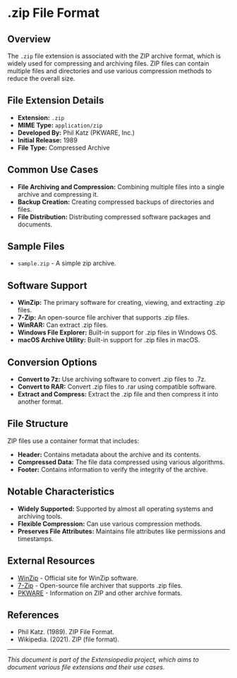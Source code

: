 # .zip File Format

## Overview

The `.zip` file extension is associated with the ZIP archive format, which is widely used for compressing and archiving files. ZIP files can contain multiple files and directories and use various compression methods to reduce the overall size.

## File Extension Details

- **Extension:** `.zip`
- **MIME Type:** `application/zip`
- **Developed By:** Phil Katz (PKWARE, Inc.)
- **Initial Release:** 1989
- **File Type:** Compressed Archive

## Common Use Cases

- **File Archiving and Compression:** Combining multiple files into a single archive and compressing it.
- **Backup Creation:** Creating compressed backups of directories and files.
- **File Distribution:** Distributing compressed software packages and documents.

## Sample Files

- `sample.zip` - A simple zip archive.

## Software Support

- **WinZip:** The primary software for creating, viewing, and extracting .zip files.
- **7-Zip:** An open-source file archiver that supports .zip files.
- **WinRAR:** Can extract .zip files.
- **Windows File Explorer:** Built-in support for .zip files in Windows OS.
- **macOS Archive Utility:** Built-in support for .zip files in macOS.

## Conversion Options

- **Convert to 7z:** Use archiving software to convert .zip files to .7z.
- **Convert to RAR:** Convert .zip files to .rar using compatible software.
- **Extract and Compress:** Extract the .zip file and then compress it into another format.

## File Structure

ZIP files use a container format that includes:
- **Header:** Contains metadata about the archive and its contents.
- **Compressed Data:** The file data compressed using various algorithms.
- **Footer:** Contains information to verify the integrity of the archive.

## Notable Characteristics

- **Widely Supported:** Supported by almost all operating systems and archiving tools.
- **Flexible Compression:** Can use various compression methods.
- **Preserves File Attributes:** Maintains file attributes like permissions and timestamps.

## External Resources

- [WinZip](https://www.winzip.com/) - Official site for WinZip software.
- [7-Zip](https://www.7-zip.org/) - Open-source file archiver that supports .zip files.
- [PKWARE](https://www.pkware.com/) - Information on ZIP and other archive formats.

## References

- Phil Katz. (1989). ZIP File Format.
- Wikipedia. (2021). ZIP (file format).

---

*This document is part of the Extensiopedia project, which aims to document various file extensions and their use cases.*
